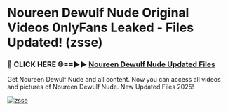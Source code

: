 # Noureen Dewulf Nude Original Videos 0nlyFans Leaked - Files Updated! (zsse)

<h3>🔴 CLICK HERE 🌐==►► <a href="https://tinyurl.com/yrmya6cz" rel="nofollow">Noureen Dewulf Nude Updated Files</a></h3>

Get Noureen Dewulf Nude and all content. Now you can access all videos and pictures of Noureen Dewulf Nude. New Updated Files 2025!

[![zsse](https://i.imgur.com/FMdXYCs.gif)](https://tinyurl.com/yrmya6cz)
